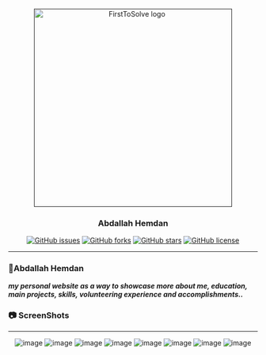 <p align="center">
  <a href="" rel="noopener">
 <img width=400px  src="https://github.com/AbdallahHemdan/AbdallahHemdan.github.io/blob/master/Screenshots/71915848-4bc78600-3185-11ea-84ee-7561d1e6c44a.png" alt="FirstToSolve logo"></a>
</p>
<h3 align="center">Abdallah Hemdan</h3>

<div align="center">

[![GitHub issues](https://img.shields.io/github/issues/AbdallahHemdan/AbdallahHemdan.github.io)](https://github.com/AbdallahHemdan/AbdallahHemdan.github.io/issues)
[![GitHub forks](https://img.shields.io/github/forks/AbdallahHemdan/AbdallahHemdan.github.io)](https://github.com/AbdallahHemdan/AbdallahHemdan.github.io/network)
[![GitHub stars](https://img.shields.io/github/stars/AbdallahHemdan/AbdallahHemdan.github.io)](https://github.com/AbdallahHemdan/AbdallahHemdan.github.io/stargazers)
[![GitHub license](https://img.shields.io/github/license/AbdallahHemdan/AbdallahHemdan.github.io)](https://github.com/AbdallahHemdan/AbdallahHemdan.github.io/blob/master/LICENSE)

</div>

---
### 🥇Abdallah Hemdan 
**_my personal website as a way to showcase more about me, education, main projects, skills, volunteering experience and accomplishments.._**


### 📷 ScreenShots 
-------------------

<div align="center">
  
![image](https://user-images.githubusercontent.com/40190772/71915037-91834f00-3183-11ea-9c4a-fade0db1d04f.png)
![image](https://user-images.githubusercontent.com/40190772/71915062-9ea03e00-3183-11ea-815e-801f52c33a9c.png)
![image](https://user-images.githubusercontent.com/40190772/71915088-af50b400-3183-11ea-9f6b-54651dc5ce73.png)
![image](https://user-images.githubusercontent.com/40190772/71915111-bbd50c80-3183-11ea-8c56-864f02654bd5.png)
![image](https://user-images.githubusercontent.com/40190772/71915127-c4c5de00-3183-11ea-9496-2a13d80552b6.png)
![image](https://user-images.githubusercontent.com/40190772/71915146-d27b6380-3183-11ea-9129-d3ec5489c88e.png)
![image](https://user-images.githubusercontent.com/40190772/71915176-df985280-3183-11ea-9dd2-cd8bd637f9c2.png)
![image](https://user-images.githubusercontent.com/40190772/71915195-e7f08d80-3183-11ea-9047-55314307c1d4.png)

</div>
